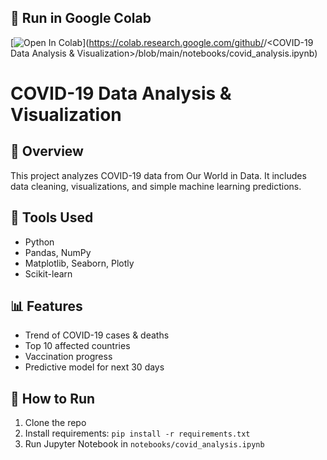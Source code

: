 ## 🚀 Run in Google Colab

[![Open In Colab](https://colab.research.google.com/assets/colab-badge.svg)](https://colab.research.google.com/github/<Baliramkr>/<COVID-19 Data Analysis & Visualization>/blob/main/notebooks/covid_analysis.ipynb)


# COVID-19 Data Analysis & Visualization

## 📌 Overview
This project analyzes COVID-19 data from Our World in Data. 
It includes data cleaning, visualizations, and simple machine learning predictions.

## 🔧 Tools Used
- Python
- Pandas, NumPy
- Matplotlib, Seaborn, Plotly
- Scikit-learn

## 📊 Features
- Trend of COVID-19 cases & deaths
- Top 10 affected countries
- Vaccination progress
- Predictive model for next 30 days

## 🚀 How to Run
1. Clone the repo
2. Install requirements: `pip install -r requirements.txt`
3. Run Jupyter Notebook in `notebooks/covid_analysis.ipynb`
